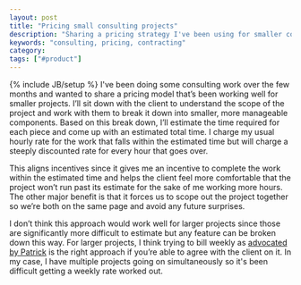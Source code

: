 ```yaml
---
layout: post
title: "Pricing small consulting projects"
description: "Sharing a pricing strategy I've been using for smaller consulting projects where I will steeply discount the rate if I go over my project estimate."
keywords: "consulting, pricing, contracting"
category:
tags: ["#product"]
---
```

{% include JB/setup %}
I've been doing some consulting work over the few months and wanted to share a pricing model that’s been working well for smaller projects. I’ll sit down with the client to understand the scope of the project and work with them to break it down into smaller, more manageable components. Based on this break down, I’ll estimate the time required for each piece and come up with an estimated total time. I charge my usual hourly rate for the work that falls within the estimated time but will charge a steeply discounted rate for every hour that goes over.

This aligns incentives since it gives me an incentive to complete the work within the estimated time and helps the client feel more comfortable that the project won’t run past its estimate for the sake of me working more hours. The other major benefit is that it forces us to scope out the project together so we’re both on the same page and avoid any future surprises.

I don’t think this approach would work well for larger projects since those are significantly more difficult to estimate but any feature can be broken down this way. For larger projects, I think trying to bill weekly as <a href="https://training.kalzumeus.com/newsletters/archive/consulting_1" target="_blank">advocated by Patrick</a> is the right approach if you’re able to agree with the client on it. In my case, I have multiple projects going on simultaneously so it's been difficult getting a weekly rate worked out.
